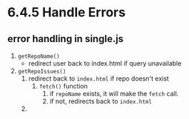 # 6.4.5 Handle Errors

## error handling in single.js

1.  `getRepoName()`
    -   redirect user back to index.html if query unavailable
2.  `getRepoIssues()`
    1. redirect back to `index.html` if repo doesn't exist
        1. `fetch()` function
            1. if `repoName` exists, it will make the `fetch` call.
            2. if not, redirects back to `index.html`
    2.
